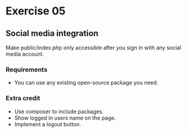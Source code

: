 # Exercise 05

## Social media integration

Make public/index.php only accessible after you sign in with any social media account.

### Requirements

* You can use any existing open-source package you need.

### Extra credit

* Use composer to include packages.
* Show logged in users name on the page.
* Implement a logout button.
